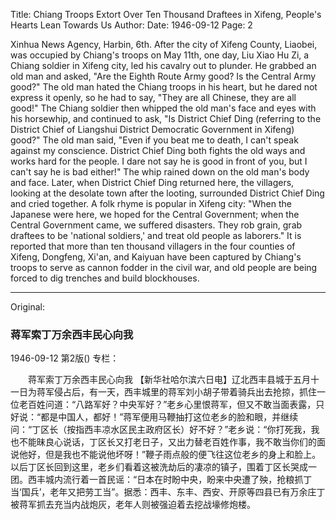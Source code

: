 Title: Chiang Troops Extort Over Ten Thousand Draftees in Xifeng, People's Hearts Lean Towards Us
Author:
Date: 1946-09-12
Page: 2

Xinhua News Agency, Harbin, 6th. After the city of Xifeng County, Liaobei, was occupied by Chiang's troops on May 11th, one day, Liu Xiao Hu Zi, a Chiang soldier in Xifeng city, led his cavalry out to plunder. He grabbed an old man and asked, "Are the Eighth Route Army good? Is the Central Army good?" The old man hated the Chiang troops in his heart, but he dared not express it openly, so he had to say, "They are all Chinese, they are all good!" The Chiang soldier then whipped the old man's face and eyes with his horsewhip, and continued to ask, "Is District Chief Ding (referring to the District Chief of Liangshui District Democratic Government in Xifeng) good?" The old man said, "Even if you beat me to death, I can't speak against my conscience. District Chief Ding both fights the old ways and works hard for the people. I dare not say he is good in front of you, but I can't say he is bad either!" The whip rained down on the old man's body and face. Later, when District Chief Ding returned here, the villagers, looking at the desolate town after the looting, surrounded District Chief Ding and cried together. A folk rhyme is popular in Xifeng city: "When the Japanese were here, we hoped for the Central Government; when the Central Government came, we suffered disasters. They rob grain, grab draftees to be 'national soldiers,' and treat old people as laborers." It is reported that more than ten thousand villagers in the four counties of Xifeng, Dongfeng, Xi'an, and Kaiyuan have been captured by Chiang's troops to serve as cannon fodder in the civil war, and old people are being forced to dig trenches and build blockhouses.



<hr /> 

Original: 


### 蒋军索丁万余西丰民心向我

1946-09-12
第2版()
专栏：

　　蒋军索丁万余西丰民心向我
    【新华社哈尔滨六日电】辽北西丰县城于五月十一日为蒋军侵占后，有一天，西丰城里的蒋军刘小胡子带着骑兵出去抢掠，抓住一位老百姓问道：“八路军好？中央军好？”老乡心里恨蒋军，但又不敢当面表露，只好说：“都是中国人，都好！”蒋军便用马鞭抽打这位老乡的脸和眼，并继续问：“丁区长（按指西丰凉水区民主政府区长）好不好？”老乡说：“你打死我，我也不能昧良心说话，丁区长又打老日子，又出力替老百姓作事，我不敢当你们的面说他好，但是我也不能说他坏呀！”鞭子雨点般的便飞往这位老乡的身上和脸上。以后丁区长回到这里，老乡们看着这被洗劫后的凄凉的镇子，围着丁区长哭成一团。西丰城内流行着一首民谣：“日本在时盼中央，盼来中央遭了殃，抢粮抓丁当‘国兵’，老年又把劳工当”。据悉：西丰、东丰、西安、开原等四县已有万余庄丁被蒋军抓去充当内战炮灰，老年人则被强迫着去挖战壕修炮楼。
